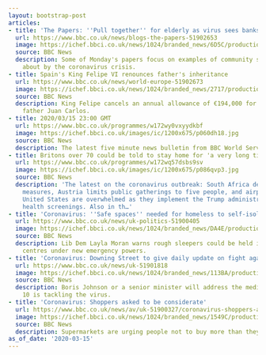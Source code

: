 ```yaml
---
layout: bootstrap-post
articles:
- title: 'The Papers: ''Pull together'' for elderly as virus sees banks act'
  url: https://www.bbc.co.uk/news/blogs-the-papers-51902653
  image: https://ichef.bbci.co.uk/news/1024/branded_news/6D5C/production/_111269972_express.jpg
  source: BBC News
  description: Some of Monday's papers focus on examples of community spirit brought
    about by the coronavirus crisis.
- title: Spain's King Felipe VI renounces father's inheritance
  url: https://www.bbc.co.uk/news/world-europe-51902673
  image: https://ichef.bbci.co.uk/news/1024/branded_news/2717/production/_111270001_5dc2ff34-6839-4656-bfc8-7e15e4976dbf.jpg
  source: BBC News
  description: King Felipe cancels an annual allowance of €194,000 for his scandal-hit
    father Juan Carlos.
- title: 2020/03/15 23:00 GMT
  url: https://www.bbc.co.uk/programmes/w172wy0vxyydkbf
  image: https://ichef.bbci.co.uk/images/ic/1200x675/p060dh18.jpg
  source: BBC News
  description: The latest five minute news bulletin from BBC World Service.
- title: Britons over 70 could be told to stay home for 'a very long time'
  url: https://www.bbc.co.uk/programmes/w172wq57dsbs9sv
  image: https://ichef.bbci.co.uk/images/ic/1200x675/p086qvp3.jpg
  source: BBC News
  description: 'The latest on the coronavirus outbreak: South Africa declares emergency
    measures, Austria limits public gatherings to five people, and airports in the
    United States are overwhelmed as they implement the Trump administration''s new
    health screenings. Also in th…'
- title: 'Coronavirus: ''Safe spaces'' needed for homeless to self-isolate'
  url: https://www.bbc.co.uk/news/uk-politics-51900405
  image: https://ichef.bbci.co.uk/news/1024/branded_news/DA4E/production/_111268855_mediaitem111268854.jpg
  source: BBC News
  description: Lib Dem Layla Moran warns rough sleepers could be held in detention
    centres under new emergency powers.
- title: 'Coronavirus: Downing Street to give daily update on fight against outbreak'
  url: https://www.bbc.co.uk/news/uk-51901818
  image: https://ichef.bbci.co.uk/news/1024/branded_news/113BA/production/_111268507_9b9f300f-331a-4ac1-8988-f050416fc7b7.jpg
  source: BBC News
  description: Boris Johnson or a senior minister will address the media on how No
    10 is tackling the virus.
- title: 'Coronavirus: Shoppers asked to be considerate'
  url: https://www.bbc.co.uk/news/av/uk-51900327/coronavirus-shoppers-asked-to-be-considerate
  image: https://ichef.bbci.co.uk/news/1024/branded_news/1549C/production/_111269178_p086qz2s.jpg
  source: BBC News
  description: Supermarkets are urging people not to buy more than they need.
as_of_date: '2020-03-15'
---
```


